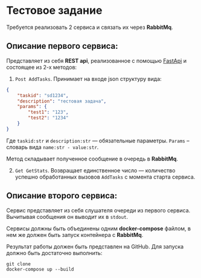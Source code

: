 # Тестовое задание

Требуется реализовать 2 сервиса и связать их через **RabbitMq**.

## Описание первого сервиса:

Представляет из себя **REST api**, реализованное с помощью [FastApi](https://github.com/tiangolo/fastapi) и состоящее из 2-х методов:

1) `Post AddTasks`. Принимает на входе json структуру вида:
```json
{
	"taskid": "sd1234",
	"description": "тестовая задача",
	"params": {
		"test1": "123",
		"test2": "1234"
	}
}
```
Где `taskid:str` и `description:str` — обязательные параметры.
`Params` – словарь вида `name:str - value:str`.

Метод складывает полученное сообщение в очередь в **RabbitMq**.

2) `Get GetStats`. Возвращает единственное число — количество успешно обработанных вызовов `AddTasks` с момента старта сервиса.

## Описание второго сервиса:

Сервис представляет из себя слушателя очереди из первого сервиса.
Вычитывая сообщения он выводит их в `stdout`.

Сервисы должны быть объединены одним **docker-compose** файлом, в нем же должен быть запуск контейнера с **RabbitMq**.

Результат работы должен быть представлен на GitHub. Для запуска должно быть достаточно выполнить:
```
git clone
docker-compose up --build
```
